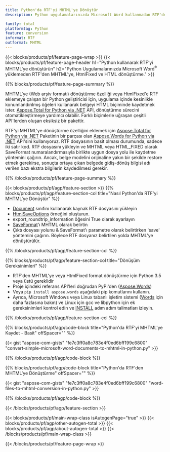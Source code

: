 ```yaml
---
title: Python'da RTF'yi MHTML'ye Dönüştür
description: Python uygulamalarınızda Microsoft Word kullanmadan RTF'den mhtml Web arşiv formatına ve HtmlFixed dosya dönüştürme 

family: total
platformtag: Python
feature: conversion
informat: RTF
outformat: MHTML
---
```

{{< blocks/products/pf/feature-page-wrap >}}
{{< blocks/products/pf/feature-page-header h1="Python kullanarak RTF'yi MHTML'ye dönüştürün" h2="Python Uygulamalarınızda Microsoft Word<sup>&reg;</sup> yüklemeden RTF'den MHTML'ye, HtmlFixed ve HTML dönüştürme." >}}

{{% blocks/products/pf/feature-page-summary %}}

MHTML'ye (Web arşiv formatı) dönüştürme özelliği veya HtmlFixed'e RTF eklemeye çalışan bir Python geliştiricisi için, uygulama içinde kesinlikle konumlandırılmış öğeleri kullanarak belgeyi HTML biçiminde kaydetmek ister. [Aspose.Total for Python via .NET](https://products.aspose.com/total/python-net/) API, dönüştürme sürecini otomatikleştirmeye yardımcı olabilir. Farklı biçimlerle uğraşan çeşitli API'lerden oluşan eksiksiz bir pakettir. 

RTF'yi MHTML'ye dönüştürme özelliğini eklemek için [Aspose.Total for Python via .NET](https://products.aspose.com/total/python-net/) Paketinin bir parçası olan [Aspose.Words for Python via .NET](https://products.aspose.com/words/python-net/) API'sini kullanıyoruz. RTF dosyasının basit olması durumunda, sadece iki satır kod. RTF dosyasını yükleyin ve MHTML veya HTML_FIXED olarak SaveFormat numaralandırmasıyla birlikte uygun dosya yolu ile kaydetme yöntemini çağırın. Ancak, belge modelini orijinaline yakın bir şekilde restore etmek gerekirse, sonuçta ortaya çıkan belgede gidiş-dönüş bilgisi adı verilen bazı ekstra bilgilerin kaydedilmesi gerekir.

{{% /blocks/products/pf/feature-page-summary %}}

{{< blocks/products/pf/agp/feature-section >}}
{{% blocks/products/pf/agp/feature-section-col title="Nasıl Python'da RTF'yi MHTML'ye Dönüştür" %}}
- [Document](https://reference.aspose.com/words/python-net/aspose.words/document/) sınıfını kullanarak kaynak RTF dosyasını yükleyin
- [HtmlSaveOptions](https://reference.aspose.com/words/python-net/aspose.words.saving/htmlsaveoptions/) örneğini oluşturun.
- export_roundtrip_information öğesini True olarak ayarlayın
- [SaveFormat](https://reference.aspose.com/words/python-net/aspose.words/saveformat/)'ı MHTML olarak belirtin
- Çıktı dosyası yolunu & SaveFormat'ı parametre olarak belirtirken 'save' yöntemini çağırın. Böylece RTF dosyanız belirtilen yolda MHTML'ye dönüştürülür.

{{% /blocks/products/pf/agp/feature-section-col %}}

{{% blocks/products/pf/agp/feature-section-col title="Dönüşüm Gereksinimleri" %}}

- RTF'den MHTML'ye veya HtmlFixed format dönüştürme için Python 3.5 veya üstü gereklidir
- Proje içindeki referans API'leri doğrudan PyPI'den ([Aspose.Words](https://pypi.org/project/aspose-words/))
- Veya ```pip install aspose.words``` aşağıdaki pip komutlarını kullanın.
- Ayrıca, Microsoft Windows veya Linux tabanlı işletim sistemi ([Words](https://docs.aspose.com/words/python-net/system-requirements/) için daha fazlasına bakın) ve Linux için gcc ve libpython için ek gereksinimleri kontrol edin ve [INSTALL](https://docs.aspose.com/words/python-net/installation/) adım adım talimatları izleyin.
 

{{% /blocks/products/pf/agp/feature-section-col %}}

{{% blocks/products/pf/agp/code-block title="Python'da RTF'yi MHTML'ye Kaydet - Basit" offSpacer="" %}}

{{< gist "aspose-com-gists" "fe7c3ff0a8c783e4f0ed6bff199c6800" "convert-simple-microsoft-word-documents-to-mhtml-in-python.py" >}}

{{% /blocks/products/pf/agp/code-block %}}

{{% blocks/products/pf/agp/code-block title="Python'da RTF'den MHTML'ye Dönüştürme" offSpacer="" %}}

{{< gist "aspose-com-gists" "fe7c3ff0a8c783e4f0ed6bff199c6800" "word-files-to-mhtml-conversion-in-python.py" >}}

{{% /blocks/products/pf/agp/code-block %}}

{{< /blocks/products/pf/agp/feature-section >}}

{{< blocks/products/pf/main-wrap-class isAutogenPage="true" >}}
{{< blocks/products/pf/agp/other-autogen-total >}}
{{< blocks/products/pf/agp/about-autogen-total >}} 
{{< /blocks/products/pf/main-wrap-class >}}

{{< /blocks/products/pf/feature-page-wrap >}}